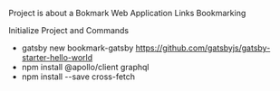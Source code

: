Project is about a Bokmark Web Application
Links Bookmarking

Initialize Project and Commands
- gatsby new bookmark-gatsby https://github.com/gatsbyjs/gatsby-starter-hello-world
- npm install @apollo/client graphql
- npm install --save cross-fetch